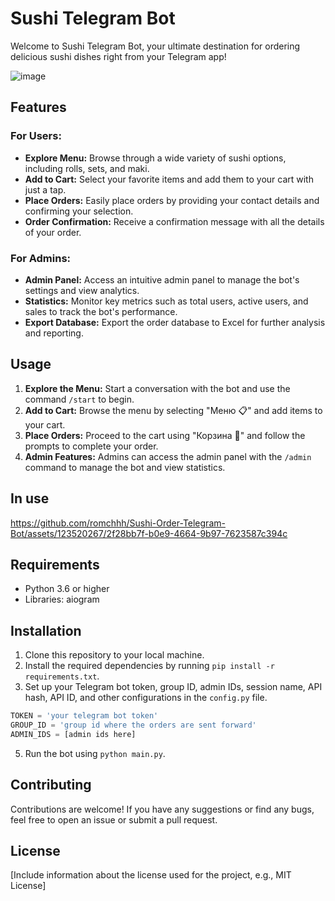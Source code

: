 # Sushi Telegram Bot

Welcome to Sushi Telegram Bot, your ultimate destination for ordering delicious sushi dishes right from your Telegram app!

![image](https://github.com/romchhh/Sushi-Order-Telegram-Bot/assets/123520267/beebc917-9352-4aea-af07-4ed0f1fe7154)


## Features

### For Users:
- **Explore Menu:** Browse through a wide variety of sushi options, including rolls, sets, and maki.
- **Add to Cart:** Select your favorite items and add them to your cart with just a tap.
- **Place Orders:** Easily place orders by providing your contact details and confirming your selection.
- **Order Confirmation:** Receive a confirmation message with all the details of your order.

### For Admins:
- **Admin Panel:** Access an intuitive admin panel to manage the bot's settings and view analytics.
- **Statistics:** Monitor key metrics such as total users, active users, and sales to track the bot's performance.
- **Export Database:** Export the order database to Excel for further analysis and reporting.

## Usage

1. **Explore the Menu:** Start a conversation with the bot and use the command `/start` to begin.
2. **Add to Cart:** Browse the menu by selecting "Меню 📋" and add items to your cart.
3. **Place Orders:** Proceed to the cart using "Корзина 🛒" and follow the prompts to complete your order.
4. **Admin Features:** Admins can access the admin panel with the `/admin` command to manage the bot and view statistics.

## In use


https://github.com/romchhh/Sushi-Order-Telegram-Bot/assets/123520267/2f28bb7f-b0e9-4664-9b97-7623587c394c



## Requirements

- Python 3.6 or higher
- Libraries: aiogram

## Installation

1. Clone this repository to your local machine.
2. Install the required dependencies by running `pip install -r requirements.txt`.
3. Set up your Telegram bot token, group ID, admin IDs, session name, API hash, API ID, and other configurations in the `config.py` file.

```python
TOKEN = 'your telegram bot token'
GROUP_ID = 'group id where the orders are sent forward'
ADMIN_IDS = [admin ids here]

```

5. Run the bot using `python main.py`.

## Contributing

Contributions are welcome! If you have any suggestions or find any bugs, feel free to open an issue or submit a pull request.

## License

[Include information about the license used for the project, e.g., MIT License]
